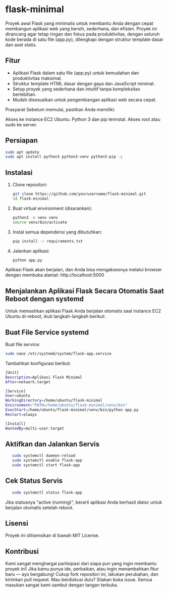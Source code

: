 # flask-minimal

Proyek awal Flask yang minimalis untuk membantu Anda dengan cepat membangun aplikasi web yang bersih, sederhana, dan efisien. Proyek ini dirancang agar tetap ringan dan fokus pada produktivitas, dengan seluruh kode berada di satu file (app.py), dilengkapi dengan struktur template dasar dan aset statis.

## Fitur
- Aplikasi Flask dalam satu file (app.py) untuk kemudahan dan produktivitas maksimal.
- Struktur template HTML dasar dengan gaya dan JavaScript minimal.
- Setup proyek yang sederhana dan intuitif tanpa kompleksitas berlebihan.
- Mudah disesuaikan untuk pengembangan aplikasi web secara cepat.

Prasyarat
Sebelum memulai, pastikan Anda memiliki:

Akses ke instance EC2 Ubuntu.
Python 3 dan pip terinstal.
Akses root atau sudo ke server.

## Persiapan
```bash
sudo apt update
sudo apt install python3 python3-venv python3-pip -y
```

## Instalasi

1. Clone repositori:
   ```bash
   git clone https://github.com/yourusername/flask-minimal.git
   cd flask-minimal
   ```

2. Buat virtual environment (disarankan):
   ```bash
   python3 -m venv venv
   source venv/bin/activate
   ```

3. Instal semua dependensi yang dibutuhkan:
   ```bash
   pip install -r requirements.txt
   ```

4. Jalankan aplikasi:
   ```bash
   python app.py
   ```

Aplikasi Flask akan berjalan, dan Anda bisa mengaksesnya melalui browser dengan membuka alamat: http://localhost:5000


## Menjalankan Aplikasi Flask Secara Otomatis Saat Reboot dengan systemd
Untuk memastikan aplikasi Flask Anda berjalan otomatis saat instance EC2 Ubuntu di-reboot, ikuti langkah-langkah berikut:

 ## Buat File Service systemd

   Buat file service:
   ```bash
   sudo nano /etc/systemd/system/flask-app.service
```
   Tambahkan konfigurasi berikut:
   ```bash
   [Unit]
   Description=Aplikasi Flask Minimal
   After=network.target
   
   [Service]
   User=ubuntu
   WorkingDirectory=/home/ubuntu/flask-minimal
   Environment="PATH=/home/ubuntu/flask-minimal/venv/bin"
   ExecStart=/home/ubuntu/flask-minimal/venv/bin/python app.py
   Restart=always

   [Install]
   WantedBy=multi-user.target
   ```
## Aktifkan dan Jalankan Servis
```bash
   sudo systemctl daemon-reload
   sudo systemctl enable flask-app
   sudo systemctl start flask-app
```
## Cek Status Servis
```bash
   sudo systemctl status flask-app
```
Jika statusnya "active (running)", berarti aplikasi Anda berhasil diatur untuk berjalan otomatis setelah reboot.

## Lisensi
Proyek ini dilisensikan di bawah MIT License.

## Kontribusi
Kami sangat menghargai partisipasi dari siapa pun yang ingin membantu proyek ini!
Jika kamu punya ide, perbaikan, atau ingin menambahkan fitur baru — ayo bergabung!
Cukup fork repositori ini, lakukan perubahan, dan kirimkan pull request.
Mau berdiskusi dulu? Silakan buka issue. Semua masukan sangat kami sambut dengan tangan terbuka.
